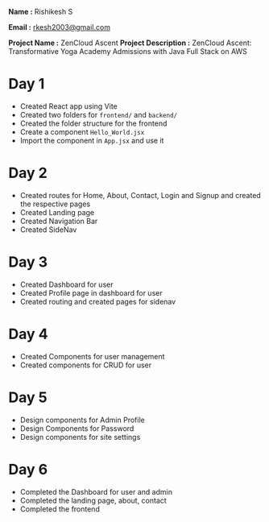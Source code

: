 **Name :** Rishikesh S

**Email :** rkesh2003@gmail.com

**Project Name :** ZenCloud Ascent
**Project Description :** ZenCloud Ascent: Transformative Yoga Academy Admissions with Java Full Stack on AWS

# Day 1

- Created React app using Vite
- Created two folders for `frontend/` and `backend/`
- Created the folder structure for the frontend
- Create a component `Hello_World.jsx`
- Import the component in `App.jsx` and use it

# Day 2

- Created routes for Home, About, Contact, Login and Signup and created the respective pages
- Created Landing page
- Created Navigation Bar
- Created SideNav

# Day 3

- Created Dashboard for user
- Created Profile page in dashboard for user
- Created routing and created pages for sidenav

# Day 4

- Created Components for user management
- Created components for CRUD for user

# Day 5

- Design components for Admin Profile
- Design Components for Password
- Design components for site settings

# Day 6

- Completed the Dashboard for user and admin
- Completed the landing page, about, contact
- Completed the frontend
